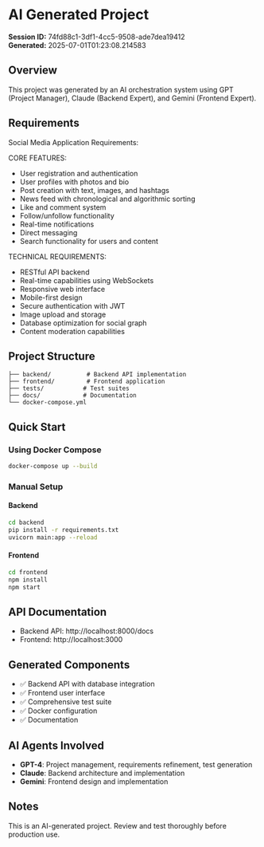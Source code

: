 # AI Generated Project

**Session ID:** 74fd88c1-3df1-4cc5-9508-ade7dea19412  
**Generated:** 2025-07-01T01:23:08.214583

## Overview

This project was generated by an AI orchestration system using GPT (Project Manager), Claude (Backend Expert), and Gemini (Frontend Expert).

## Requirements


Social Media Application Requirements:

CORE FEATURES:
- User registration and authentication
- User profiles with photos and bio
- Post creation with text, images, and hashtags
- News feed with chronological and algorithmic sorting
- Like and comment system
- Follow/unfollow functionality
- Real-time notifications
- Direct messaging
- Search functionality for users and content

TECHNICAL REQUIREMENTS:
- RESTful API backend
- Real-time capabilities using WebSockets
- Responsive web interface
- Mobile-first design
- Secure authentication with JWT
- Image upload and storage
- Database optimization for social graph
- Content moderation capabilities
        

## Project Structure

```
├── backend/          # Backend API implementation
├── frontend/         # Frontend application
├── tests/           # Test suites
├── docs/            # Documentation
└── docker-compose.yml
```

## Quick Start

### Using Docker Compose

```bash
docker-compose up --build
```

### Manual Setup

#### Backend
```bash
cd backend
pip install -r requirements.txt
uvicorn main:app --reload
```

#### Frontend
```bash
cd frontend
npm install
npm start
```

## API Documentation

- Backend API: http://localhost:8000/docs
- Frontend: http://localhost:3000

## Generated Components

- ✅ Backend API with database integration
- ✅ Frontend user interface
- ✅ Comprehensive test suite
- ✅ Docker configuration
- ✅ Documentation

## AI Agents Involved

- **GPT-4**: Project management, requirements refinement, test generation
- **Claude**: Backend architecture and implementation
- **Gemini**: Frontend design and implementation

## Notes

This is an AI-generated project. Review and test thoroughly before production use.
